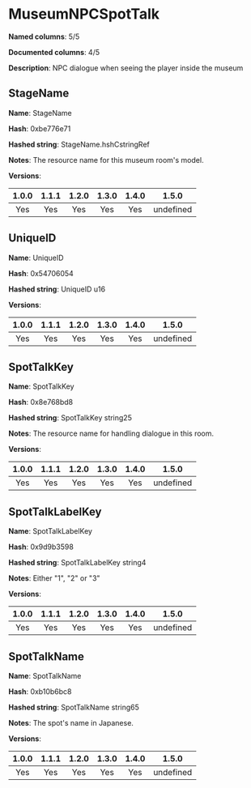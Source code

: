 # MuseumNPCSpotTalk
**Named columns**: 5/5

**Documented columns**: 4/5

**Description**: NPC dialogue when seeing the player inside the museum
## StageName

**Name**: StageName

**Hash**: 0xbe776e71

**Hashed string**: StageName.hshCstringRef

**Notes**: The resource name for this museum room's model.

**Versions**: 

 | 1.0.0 | 1.1.1 | 1.2.0 | 1.3.0 | 1.4.0 | 1.5.0 |
|:--:|:--:|:--:|:--:|:--:|:--:|
| Yes | Yes | Yes | Yes | Yes | undefined |


## UniqueID

**Name**: UniqueID

**Hash**: 0x54706054

**Hashed string**: UniqueID u16

**Versions**: 

 | 1.0.0 | 1.1.1 | 1.2.0 | 1.3.0 | 1.4.0 | 1.5.0 |
|:--:|:--:|:--:|:--:|:--:|:--:|
| Yes | Yes | Yes | Yes | Yes | undefined |


## SpotTalkKey

**Name**: SpotTalkKey

**Hash**: 0x8e768bd8

**Hashed string**: SpotTalkKey string25

**Notes**: The resource name for handling dialogue in this room.

**Versions**: 

 | 1.0.0 | 1.1.1 | 1.2.0 | 1.3.0 | 1.4.0 | 1.5.0 |
|:--:|:--:|:--:|:--:|:--:|:--:|
| Yes | Yes | Yes | Yes | Yes | undefined |


## SpotTalkLabelKey

**Name**: SpotTalkLabelKey

**Hash**: 0x9d9b3598

**Hashed string**: SpotTalkLabelKey string4

**Notes**: Either "1", "2" or "3"

**Versions**: 

 | 1.0.0 | 1.1.1 | 1.2.0 | 1.3.0 | 1.4.0 | 1.5.0 |
|:--:|:--:|:--:|:--:|:--:|:--:|
| Yes | Yes | Yes | Yes | Yes | undefined |


## SpotTalkName

**Name**: SpotTalkName

**Hash**: 0xb10b6bc8

**Hashed string**: SpotTalkName string65

**Notes**: The spot's name in Japanese.

**Versions**: 

 | 1.0.0 | 1.1.1 | 1.2.0 | 1.3.0 | 1.4.0 | 1.5.0 |
|:--:|:--:|:--:|:--:|:--:|:--:|
| Yes | Yes | Yes | Yes | Yes | undefined |


